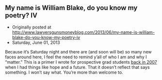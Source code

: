 ## My name is William Blake, do you know my poetry? IV

 * Originally posted at http://www.lawyersgunsmoneyblog.com/2013/06/my-name-is-william-blake-do-you-know-my-poetry-iv
 * Saturday, June 01, 2013

Because it’s Saturday night and there are (and soon will be) so many   new faces around here, I feel the need to remind y’all of who I am and   why I “matter.” This is a primer I wrote for prospective grad students [back in 2007](http://acephalous.typepad.com/acephalous/2007/01/grad\_school\_a\_p.html) when I had things like hope and a future. That it doesn’t reflect that says something. I won’t say what. You’re more than welcome to.